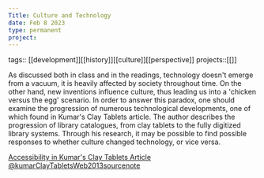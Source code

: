 ```yaml
---
Title: Culture and Technology
date: Feb 8 2023
type: permanent
project:
---
```


tags::  [[development]][[history]][[culture]][[perspective]]
projects::[[]]

As discussed both in class and in the readings, technology doesn't emerge from a vacuum, it is heavily affected by society throughout time. On the other hand, new inventions influence culture, thus leading us into a 'chicken versus the egg' scenario. In order to answer this paradox, one should examine the progression of numerous technological developments, one of which found in Kumar's Clay Tablets article. The author describes the progression of library catalogues, from clay tablets to the fully digitized library systems. Through his research, it may be possible to find possible responses to whether culture changed technology, or vice versa.

[Accessibility in Kumar's Clay Tablets Article](Accessibility%20in%20Kumar's%20Clay%20Tablets%20Article.md)
[@kumarClayTabletsWeb2013sourcenote](@kumarClayTabletsWeb2013sourcenote.md)

